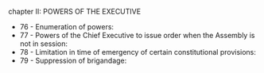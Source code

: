 chapter II: POWERS OF THE EXECUTIVE

<ul>
			<li>76 - Enumeration of powers: <ul>
			</ul></li>			<li>77 - Powers of the Chief Executive to issue order when the Assembly is not in session: <ul>
			</ul></li>			<li>78 - Limitation in time of emergency of certain constitutional provisions: <ul>
			</ul></li>			<li>79 - Suppression of brigandage: <ul>
			</ul></li></ul>